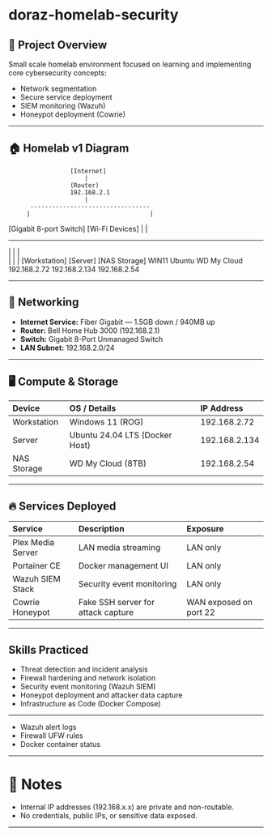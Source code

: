 # doraz-homelab-security

## 📜 Project Overview
Small scale homelab environment focused on learning and implementing core cybersecurity concepts:
- Network segmentation
- Secure service deployment
- SIEM monitoring (Wazuh)
- Honeypot deployment (Cowrie)

---

## 🏠 Homelab v1 Diagram

                     [Internet]
                         |
                     (Router)
                     192.168.2.1
                         |
          ---------------------------------
         |                                 |
  [Gigabit 8-port Switch]           [Wi-Fi Devices]
         |                                 |
  -----------------------------    ------------------------------
 |             |               |   
 |             |               |
[Workstation] [Server]      [NAS Storage]
 WIN11         Ubuntu        WD My Cloud
 192.168.2.72  192.168.2.134    192.168.2.54

---

## 📡 Networking
- **Internet Service:** Fiber Gigabit — 1.5GB down / 940MB up
- **Router:** Bell Home Hub 3000 (192.168.2.1)
- **Switch:** Gigabit 8-Port Unmanaged Switch
- **LAN Subnet:** 192.168.2.0/24

---

## 🖥️ Compute & Storage
| Device        | OS / Details        | IP Address     |
|:--------------|:--------------------|:---------------|
| Workstation   | Windows 11 (ROG)     | 192.168.2.72   |
| Server        | Ubuntu 24.04 LTS (Docker Host) | 192.168.2.134  |
| NAS Storage   | WD My Cloud (8TB)    | 192.168.2.54   |

---

## 🔥 Services Deployed
| Service | Description | Exposure |
|:---|:---|:---|
| Plex Media Server | LAN media streaming | LAN only |
| Portainer CE | Docker management UI | LAN only |
| Wazuh SIEM Stack | Security event monitoring | LAN only |
| Cowrie Honeypot | Fake SSH server for attack capture | WAN exposed on port 22 |

---

##  Skills Practiced
- Threat detection and incident analysis
- Firewall hardening and network isolation
- Security event monitoring (Wazuh SIEM)
- Honeypot deployment and attacker data capture
- Infrastructure as Code (Docker Compose)

---

- Wazuh alert logs
- Firewall UFW rules
- Docker container status

---

# 🧹 Notes
- Internal IP addresses (192.168.x.x) are private and non-routable.
- No credentials, public IPs, or sensitive data exposed.

---

